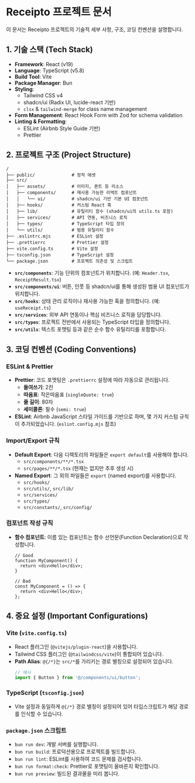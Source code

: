 # Receipto 프로젝트 문서

이 문서는 Receipto 프로젝트의 기술적 세부 사항, 구조, 코딩 컨벤션을 설명합니다.

## 1. 기술 스택 (Tech Stack)

- **Framework**: React (v19)
- **Language**: TypeScript (v5.8)
- **Build Tool**: Vite
- **Package Manager**: Bun
- **Styling**:
  - Tailwind CSS v4
  - shadcn/ui (Radix UI, lucide-react 기반)
  - `clsx` & `tailwind-merge` for class name management
- **Form Management**: React Hook Form with Zod for schema validation
- **Linting & Formatting**:
  - ESLint (Airbnb Style Guide 기반)
  - Prettier

## 2. 프로젝트 구조 (Project Structure)

```
/
├── public/              # 정적 에셋
├── src/
│   ├── assets/          # 이미지, 폰트 등 리소스
│   ├── components/      # 재사용 가능한 리액트 컴포넌트
│   │   └── ui/          # shadcn/ui 기반 기본 UI 컴포넌트
│   ├── hooks/           # 커스텀 React 훅
│   ├── lib/             # 유틸리티 함수 (shadcn/ui의 utils.ts 포함)
│   ├── services/        # API 연동, 비즈니스 로직
│   ├── types/           # TypeScript 타입 정의
│   └── utils/           # 범용 유틸리티 함수
├── .eslintrc.mjs        # ESLint 설정
├── .prettierrc          # Prettier 설정
├── vite.config.ts       # Vite 설정
├── tsconfig.json        # TypeScript 설정
└── package.json         # 프로젝트 의존성 및 스크립트
```

- **`src/components`**: 기능 단위의 컴포넌트가 위치합니다. (예: `Header.tsx`, `ReceiptResult.tsx`)
- **`src/components/ui`**: 버튼, 인풋 등 shadcn/ui를 통해 생성된 범용 UI 컴포넌트가 위치합니다.
- **`src/hooks`**: 상태 관리 로직이나 재사용 가능한 훅을 정의합니다. (예: `useReceipt.ts`)
- **`src/services`**: 외부 API 연동이나 핵심 비즈니스 로직을 담당합니다.
- **`src/types`**: 프로젝트 전반에서 사용되는 TypeScript 타입을 정의합니다.
- **`src/utils`**: 텍스트 포맷팅 등과 같은 순수 함수 유틸리티를 포함합니다.

## 3. 코딩 컨벤션 (Coding Conventions)

### ESLint & Prettier

- **Prettier**: 코드 포맷팅은 `.prettierrc` 설정에 따라 자동으로 관리됩니다.
  - **들여쓰기**: 2칸
  - **따옴표**: 작은따옴표 (`singleQuote: true`)
  - **줄 길이**: 80자
  - **세미콜론**: 필수 (`semi: true`)
- **ESLint**: Airbnb JavaScript 스타일 가이드를 기반으로 하며, 몇 가지 커스텀 규칙이 추가되었습니다. (`eslint.config.mjs` 참조)

### Import/Export 규칙

- **Default Export**: 다음 디렉토리의 파일들은 `export default`를 사용해야 합니다.
  - `src/components/**/*.tsx`
  - `src/pages/**/*.tsx` (현재는 없지만 추후 생성 시)
- **Named Export**: 그 외의 파일들은 `export` (named export)를 사용합니다.
  - `src/hooks/`
  - `src/utils/`, `src/lib/`
  - `src/services/`
  - `src/types/`
  - `src/constants/`, `src/config/`

### 컴포넌트 작성 규칙

- **함수 컴포넌트**: 이름 있는 컴포넌트는 함수 선언문(Function Declaration)으로 작성합니다.
  ```tsx
  // Good
  function MyComponent() {
    return <div>Hello</div>;
  }

  // Bad
  const MyComponent = () => {
    return <div>Hello</div>;
  };
  ```

## 4. 중요 설정 (Important Configurations)

### Vite (`vite.config.ts`)

- React 플러그인 (`@vitejs/plugin-react`)을 사용합니다.
- Tailwind CSS 플러그인 (`@tailwindcss/vite`)이 통합되어 있습니다.
- **Path Alias**: `@{/*}`는 `src/*`를 가리키는 경로 별칭으로 설정되어 있습니다.
  ```ts
  // 예시
  import { Button } from '@/components/ui/button';
  ```

### TypeScript (`tsconfig.json`)

- Vite 설정과 동일하게 `@{/*}` 경로 별칭이 설정되어 있어 타입스크립트가 해당 경로를 인식할 수 있습니다.

### `package.json` 스크립트

- `bun run dev`: 개발 서버를 실행합니다.
- `bun run build`: 프로덕션용으로 프로젝트를 빌드합니다.
- `bun run lint`: ESLint를 사용하여 코드 문제를 검사합니다.
- `bun run format:check`: Prettier로 포맷팅이 올바른지 확인합니다.
- `bun run preview`: 빌드된 결과물을 미리 봅니다.
